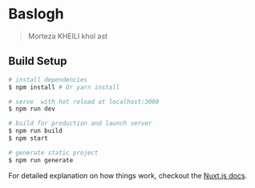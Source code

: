 # Baslogh

> Morteza KHEILI khol ast

## Build Setup

``` bash
# install dependencies
$ npm install # Or yarn install

# serve  with hot reload at localhost:3000
$ npm run dev

# build for production and launch server
$ npm run build
$ npm start

# generate static project
$ npm run generate
```

For detailed explanation on how things work, checkout the [Nuxt.js docs](https://github.com/nuxt/nuxt.js).

